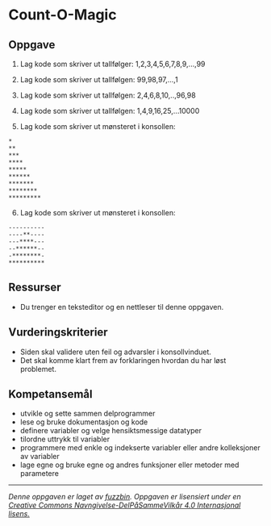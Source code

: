 Count-O-Magic
=============

Oppgave
-------
1. Lag kode som skriver ut tallfølger:
1,2,3,4,5,6,7,8,9,...,99

2. Lag kode som skriver ut tallfølgen:
99,98,97,...,1

3. Lag kode som skriver ut tallfølgen:
2,4,6,8,10,..,96,98

4. Lag  kode som skriver ut tallfølgen:
1,4,9,16,25,...10000

5. Lag kode som skriver ut mønsteret i konsollen:
```
*
**
***
****
*****
******
*******
********
*********
```
6. Lag kode som skriver ut mønsteret i konsollen:
```
----------
----**----
---****---
--******--
-********-
**********
```

Ressurser
---------
* Du trenger en teksteditor og en nettleser til denne oppgaven.

Vurderingskriterier
-------------------
* Siden skal validere uten feil og advarsler i konsollvinduet.
* Det skal komme klart frem av forklaringen hvordan du har løst problemet.

Kompetansemål
-------------
* utvikle og sette sammen delprogrammer
* lese og bruke dokumentasjon og kode
* definere variabler og velge hensiktsmessige datatyper
* tilordne uttrykk til variabler
* programmere med enkle og indekserte variabler eller andre kolleksjoner av variabler
* lage egne og bruke egne og andres funksjoner eller metoder med parametere

---

_Denne oppgaven er laget av [fuzzbin](https://github.com/fuzzbin). Oppgaven er lisensiert under en [Creative Commons Navngivelse-DelPåSammeVilkår 4.0 Internasjonal lisens.](http://creativecommons.org/licenses/by-sa/4.0/)_
